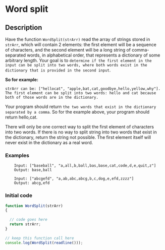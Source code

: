 # Word split

## Description
Have the function `WordSplit(strArr)` read the array of strings stored in `strArr`, which will contain 2 elements: the first element will be a sequence of characters, and the second element will be a long string of comma-separated words, in alphabetical order, that represents a dictionary of some arbitrary length. Your goal is to `determine if the first element in the input can be split into two words, where both words exist in the dictionary that is provided in the second input`.

**So for example:**
```
strArr can be: ["hellocat", "apple,bat,cat,goodbye,hello,yellow,why"]. 
The first element can be split into two words: hello and cat because both of those words are in the dictionary.
```
Your program should return `the two words that exist in the dictionary separated by a comma`. So for the example above, your program should return hello,cat. 

There will only be one correct way to split the first element of characters into two words. If there is no way to split string into two words that exist in the dictionary, return the string not possible. 
The first element itself will never exist in the dictionary as a real word.

### Examples
```
    Input: ["baseball", "a,all,b,ball,bas,base,cat,code,d,e,quit,z"]
    Output: base,ball
    
    Input: ["abcgefd", "a,ab,abc,abcg,b,c,dog,e,efd,zzzz"]
    Output: abcg,efd
```

### Initial code
```javascript
function WordSplit(strArr)
{ 
 
  // code goes here  
  return strArr;
}
   
// keep this function call here 
console.log(WordSplit(readline()));
```